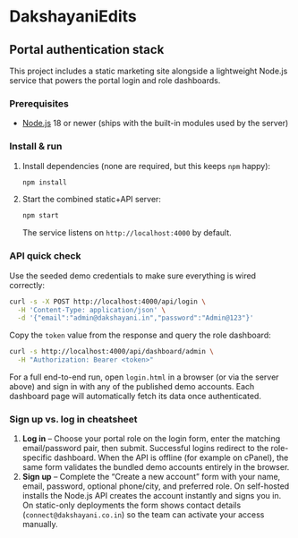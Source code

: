 # DakshayaniEdits

## Portal authentication stack

This project includes a static marketing site alongside a lightweight Node.js service that powers the portal login and role dashboards.

### Prerequisites
- [Node.js](https://nodejs.org/) 18 or newer (ships with the built-in modules used by the server)

### Install & run
1. Install dependencies (none are required, but this keeps `npm` happy):
   ```bash
   npm install
   ```
2. Start the combined static+API server:
   ```bash
   npm start
   ```
   The service listens on `http://localhost:4000` by default.

### API quick check
Use the seeded demo credentials to make sure everything is wired correctly:
```bash
curl -s -X POST http://localhost:4000/api/login \
  -H 'Content-Type: application/json' \
  -d '{"email":"admin@dakshayani.in","password":"Admin@123"}'
```
Copy the `token` value from the response and query the role dashboard:
```bash
curl -s http://localhost:4000/api/dashboard/admin \
  -H "Authorization: Bearer <token>"
```

For a full end-to-end run, open `login.html` in a browser (or via the server above) and sign in with any of the published demo accounts. Each dashboard page will automatically fetch its data once authenticated.

### Sign up vs. log in cheatsheet

1. **Log in** – Choose your portal role on the login form, enter the matching email/password pair, then submit. Successful logins redirect to the role-specific dashboard. When the API is offline (for example on cPanel), the same form validates the bundled demo accounts entirely in the browser.
2. **Sign up** – Complete the “Create a new account” form with your name, email, password, optional phone/city, and preferred role. On self-hosted installs the Node.js API creates the account instantly and signs you in. On static-only deployments the form shows contact details (`connect@dakshayani.co.in`) so the team can activate your access manually.
